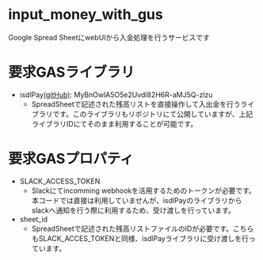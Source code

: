 # input_money_with_gus
Google Spread SheetにwebUIから入金処理を行うサービスです

# 要求GASライブラリ
- isdlPay[(gitHub)](https://github.com/zensai3805/slack_shop_api): MyBnOwlA5O5e2Uvdl82H6R-aMJ5Q-zlzu
  - SpreadSheetで記述された残高リストを直接操作して入出金を行うライブラリです。このライブラリもリポジトリにて公開していますが、上記ライブラリIDにてそのまま利用することが可能です。
# 要求GASプロパティ
- SLACK_ACCESS_TOKEN
  - Slackにてincomming webhookを活用するためのトークンが必要です。本コードでは直接は利用していませんが、isdlPayのライブラリからslackへ通知を行う際に利用するため、受け渡しを行っています。
- sheet_id
  - SpreadSheetで記述された残高リストファイルのIDが必要です。こちらもSLACK_ACCES_TOKENと同様、isdlPayライブラリに受け渡しを行っています。


